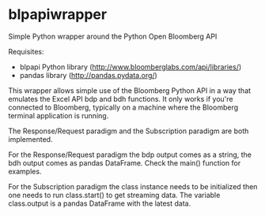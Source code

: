 blpapiwrapper
=============

Simple Python wrapper around the Python Open Bloomberg API

Requisites:
* blpapi Python library (http://www.bloomberglabs.com/api/libraries/)
* pandas library (http://pandas.pydata.org/)

This wrapper allows simple use of the Bloomberg Python API in a way that emulates the Excel API bdp and bdh functions. It only works if you're connected to Bloomberg, typically on a machine where the Bloomberg terminal application is running.

The Response/Request paradigm and the Subscription paradigm are both implemented. 

For the Response/Request paradigm the bdp output comes as a string, the bdh output comes as pandas DataFrame. Check the main() function for examples.

For the Subscription paradigm the class instance needs to be initialized then one needs to run class.start() to get streaming data. The variable class.output is a pandas DataFrame with the latest data.
